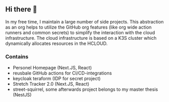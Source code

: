## Hi there 👋

In my free time, I maintain a large number of side projects. This abstraction as an org helps to utilize the GitHub org features (like org wide action runners and common secrets) to simplify the interaction with the cloud infrastructure. The cloud infrastructure is based on a K3S cluster which dynamically allocates resources in the HCLOUD.

### Contains

- Personel Homepage (Next.JS, React)
- reusbale GitHub actions for CI/CD-integrations
- keycloak teraform (IDP for secret project)
- Stretch Tracker 2.0 (Next.JS, React)
- street-squirrel, some afterwards project belongs to my master thesis (NestJS)

